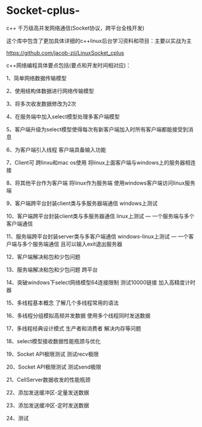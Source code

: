 ﻿# Socket-cplus-
c++
千万级高并发网络通信(Socket协议，跨平台全栈开发)

这个库中包含了更加具体详细的c++linux后台学习资料和项目：主要以实战为主

https://github.com/jacob-zjj/LinuxSocket_cplus



c++网络编程具体要点包括(要点和开发时间相对应)：



1、简单网络数据传输模型



2、使用结构体数据进行网络传输模型



3、将多次收发数据修改为2次



4、在服务端中加入select模型处理多客户端模型



5、客户端升级为select模型使得每次有新客户端加入时所有客户端都能接受到消息



6、为客户端引入线程 客户端具备输入功能



7、Client可 跨linxu和mac os使用  将linux上面客户端与windows上的服务器相连接



8、将其他平台作为客户端 将linux作为服务端 使用windows客户端访问linux服务端

9、客户端跨平台封装client类与多服务器端通信 windows上测试

10、客户端跨平台封装client类与多服务器通信 linux上测试 — 一个服务端与多个客户端通信

11、服务端跨平台封装server类与多客户端通信 windows-linux上测试 — 一个客户端与多个服务端通信 且可以输入exit退出服务器

12、客户端解决粘包和少包问题

13、服务端解决粘包和少包问题 跨平台

14、突破windows下select网络模型64连接限制 测试10000链接 加入高精度计时器

15、多线程基本概念 了解几个多线程常用的语法

16、多线程分组模拟高频并发数据 使用多个线程同时发送数据

17、多线程经典设计模式 生产者和消费者 解决内存等问题

18、select模型接收数据性能瓶颈与优化

19、Socket API极限测试 测试recv极限

20、Socket API极限测试 测试send极限

21、CellServer数据收发的性能瓶颈

22、添加发送缓冲区-定量发送数据

23、添加发送缓冲区-定时发送数据

24、测试
